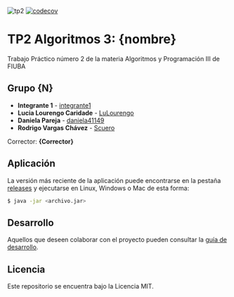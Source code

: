 ![tp2](https://github.com/daniela41149/algo3_tp2/actions/workflows/build.yml/badge.svg) [![codecov](https://codecov.io/gh/daniela41149/algo3_tp2/branch/master/graph/badge.svg)](https://codecov.io/daniela41149/algo3_tp2)

# TP2 Algoritmos 3: {nombre} 

Trabajo Práctico número 2 de la materia Algoritmos y Programación III de FIUBA

## Grupo {N}

* **Integrante 1** - [integrante1](https://github.com/integrante1)
* **Lucia Lourengo Caridade** - [LuLourengo](https://github.com/LuLourengo)
* **Daniela Pareja** - [daniela41149](https://github.com/daniela41149)
* **Rodrigo Vargas Chávez** - [Scuero](https://github.com/Scuero)

Corrector: **{Corrector}**

## Aplicación

La versión más reciente de la aplicación puede encontrarse en la pestaña [releases](https://github.com/daniela41149/algo3_tp2/releases/latest) y ejecutarse en Linux, Windows o Mac de esta forma:

```bash
$ java -jar <archivo.jar>
```

## Desarrollo

Aquellos que deseen colaborar con el proyecto pueden consultar la [guía de desarrollo](./docs/Desarrollo.md).

## Licencia

Este repositorio se encuentra bajo la Licencia MIT.


